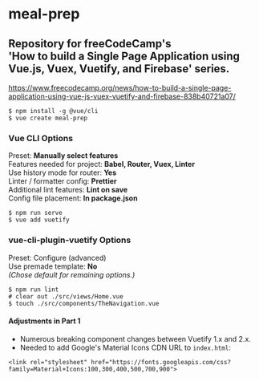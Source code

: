 # meal-prep
## Repository for freeCodeCamp's<br>'How to build a Single Page Application using Vue.js, Vuex, Vuetify, and Firebase' series. ##
https://www.freecodecamp.org/news/how-to-build-a-single-page-application-using-vue-js-vuex-vuetify-and-firebase-838b40721a07/  


```
$ npm install -g @vue/cli
$ vue create meal-prep
```

### Vue CLI Options ###
Preset: __Manually select features__  
Features needed for project: __Babel, Router, Vuex, Linter__  
Use history mode for router: __Yes__  
Linter / formatter config: __Prettier__  
Additional lint features: __Lint on save__  
Config file placement: __In package.json__  

```
$ npm run serve
$ vue add vuetify
```

### vue-cli-plugin-vuetify Options ###
Preset: Configure (advanced)  
Use premade template: __No__  
_(Chose default for remaining options.)_  

```
$ npm run lint
# clear out ./src/views/Home.vue
$ touch ./src/components/TheNavigation.vue
```

#### Adjustments in Part 1 ###  
- Numerous breaking component changes between Vuetify 1.x and 2.x.
- Needed to add Google's Material Icons CDN URL to `index.html`:  
```
<link rel="stylesheet" href="https://fonts.googleapis.com/css?family=Material+Icons:100,300,400,500,700,900">
```
